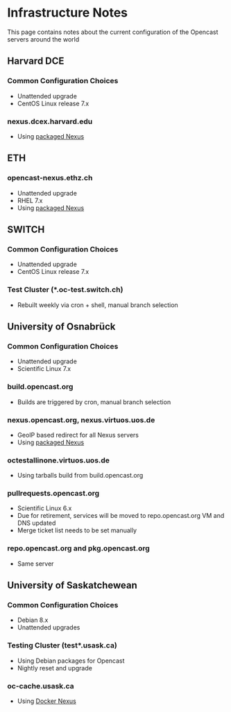 Infrastructure Notes
====================

This page contains notes about the current configuration of the Opencast servers around the world


Harvard DCE
-----------

### Common Configuration Choices

- Unattended upgrade
- CentOS Linux release 7.x

### nexus.dcex.harvard.edu

- Using [packaged Nexus](https://copr.fedorainfracloud.org/coprs/lkiesow/nexus-oss/)


ETH
---

### opencast-nexus.ethz.ch 

- Unattended upgrade
- RHEL 7.x
- Using [packaged Nexus](https://copr.fedorainfracloud.org/coprs/lkiesow/nexus-oss/)


SWITCH
------

### Common Configuration Choices

- Unattended upgrade
- CentOS Linux release 7.x

### Test Cluster (\*.oc-test.switch.ch)

- Rebuilt weekly via cron + shell, manual branch selection


University of Osnabrück 
-----------------------

### Common Configuration Choices

- Unattended upgrade
- Scientific Linux 7.x

### build.opencast.org

- Builds are triggered by cron, manual branch selection

### nexus.opencast.org, nexus.virtuos.uos.de

- GeoIP based redirect for all Nexus servers
- Using [packaged Nexus](https://copr.fedorainfracloud.org/coprs/lkiesow/nexus-oss/)

### octestallinone.virtuos.uos.de

- Using tarballs build from build.opencast.org

### pullrequests.opencast.org

- Scientific Linux 6.x
- Due for retirement, services will be moved to repo.opencast.org VM and DNS updated
- Merge ticket list needs to be set manually

### repo.opencast.org and pkg.opencast.org

- Same server


University of Saskatchewean
---------------------------

### Common Configuration Choices

- Debian 8.x
- Unattended upgrades

### Testing Cluster (test\*.usask.ca)

- Using Debian packages for Opencast
- Nightly reset and upgrade

### oc-cache.usask.ca

- Using [Docker Nexus](https://hub.docker.com/r/lkiesow/opencast-nexus-oss/)
